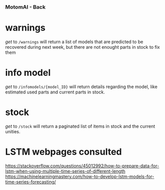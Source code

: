 ### MotomAI - Back
# warnings 
_get_ to `/warnings` will return a list of models that are predicted to be recovered during next week, but there are not enought parts in stock to fix them

# info model
_get_ to `/infomodels/{model_ID}` will return details regarding the model, like estimated used parts and current parts in stock. 

# stock
_get_ to `/stock` will return a paginated list of items in stock and the current unities.


# LSTM webpages consulted
https://stackoverflow.com/questions/45012992/how-to-prepare-data-for-lstm-when-using-multiple-time-series-of-different-length
https://machinelearningmastery.com/how-to-develop-lstm-models-for-time-series-forecasting/